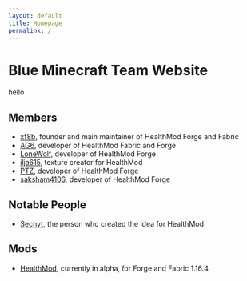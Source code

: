 ```yaml
---
layout: default	
title: Homepage
permalink: /
---
```


# Blue Minecraft Team Website

hello

## Members

- [xf8b](https://github.com/xf8b), founder and main maintainer of HealthMod Forge and Fabric
- [AG6](https://github.com/zAG6z/), developer of HealthMod Fabric and Forge
- [LoneWolf](https://github.com/BHLoneWolf0/), developer of HealthMod Forge
- [ilja615](https://github.com/ilja615/), texture creator for HealthMod
- [PTZ](https://github.com/PTZ8/), developer of HealthMod Forge
- [saksham4106](https://github.com/saksham4106/), developer of HealthMod Forge

## Notable People

- [Secnyt](https://github.com/secnyt/), the person who created the idea for HealthMod

## Mods

- [HealthMod](https://github.com/blueminecraftteam/HealthMod), currently in alpha, for Forge and Fabric 1.16.4
